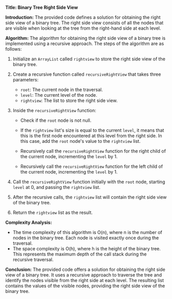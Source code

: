 **Title: Binary Tree Right Side View**

**Introduction:**
The provided code defines a solution for obtaining the right side view of a binary tree. The right side view consists of all the nodes that are visible when looking at the tree from the right-hand side at each level.

**Algorithm:**
The algorithm for obtaining the right side view of a binary tree is implemented using a recursive approach. The steps of the algorithm are as follows:

1. Initialize an `ArrayList` called `rightview` to store the right side view of the binary tree.

2. Create a recursive function called `recursiveRightView` that takes three parameters:
   - `root`: The current node in the traversal.
   - `level`: The current level of the node.
   - `rightview`: The list to store the right side view.

3. Inside the `recursiveRightView` function:
   - Check if the `root` node is not null.

   - If the `rightview` list's size is equal to the current `level`, it means that this is the first node encountered at this level from the right side. In this case, add the `root` node's value to the `rightview` list.

   - Recursively call the `recursiveRightView` function for the right child of the current node, incrementing the `level` by 1.

   - Recursively call the `recursiveRightView` function for the left child of the current node, incrementing the `level` by 1.

4. Call the `recursiveRightView` function initially with the `root` node, starting `level` at 0, and passing the `rightview` list.

5. After the recursive calls, the `rightview` list will contain the right side view of the binary tree.

6. Return the `rightview` list as the result.

**Complexity Analysis:**
- The time complexity of this algorithm is O(n), where n is the number of nodes in the binary tree. Each node is visited exactly once during the traversal.
- The space complexity is O(h), where h is the height of the binary tree. This represents the maximum depth of the call stack during the recursive traversal.

**Conclusion:**
The provided code offers a solution for obtaining the right side view of a binary tree. It uses a recursive approach to traverse the tree and identify the nodes visible from the right side at each level. The resulting list contains the values of the visible nodes, providing the right side view of the binary tree.